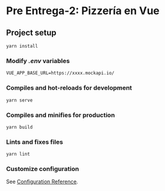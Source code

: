 # Pre Entrega-2: Pizzería en Vue

## Project setup
```
yarn install
```

### Modify *.env* variables
```
VUE_APP_BASE_URL=https://xxxx.mockapi.io/
```
### Compiles and hot-reloads for development
```
yarn serve
```

### Compiles and minifies for production
```
yarn build
```

### Lints and fixes files
```
yarn lint
```

### Customize configuration
See [Configuration Reference](https://cli.vuejs.org/config/).
